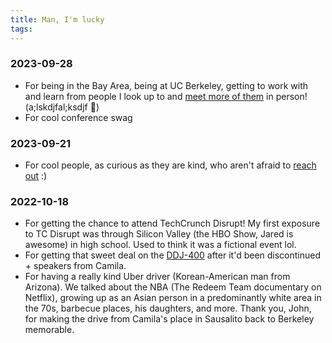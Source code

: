 ```yaml
---
title: Man, I'm lucky
tags:
---
```

### 2023-09-28
- For being in the Bay Area, being at UC Berkeley, getting to work with and learn from people I look up to and [meet more of them](https://innovativegenomics.org/inside-igi-health/) in person! (a;lskdjfal;ksdjf 🤯)
- For cool conference swag
### 2023-09-21
- For cool people, as curious as they are kind, who aren't afraid to [reach out](https://heidihuang.netlify.app/contact) :) 
### 2022-10-18
- For getting the chance to attend TechCrunch Disrupt! My first exposure to TC Disrupt was through Silicon Valley (the HBO Show, Jared is awesome) in high school. Used to think it was a fictional event lol.
- For getting that sweet deal on the [DDJ-400](https://www.pioneerdj.com/en/product/controller/ddj-400/gold/overview/) after it'd been discontinued + speakers from Camila.
- For having a really kind Uber driver (Korean-American man from Arizona). We talked about the NBA (The Redeem Team documentary on Netflix), growing up as an Asian person in a predominantly white area in the 70s, barbecue places, his daughters, and more. Thank you, John, for making the drive from Camila's place in Sausalito back to Berkeley memorable.

